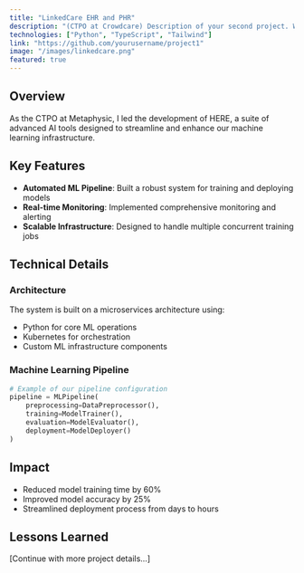 ```yaml
---
title: "LinkedCare EHR and PHR"
description: "(CTPO at Crowdcare) Description of your second project. What problems did it solve? What did you learn?"
technologies: ["Python", "TypeScript", "Tailwind"]
link: "https://github.com/yourusername/project1"
image: "/images/linkedcare.png"
featured: true
---
```


## Overview

As the CTPO at Metaphysic, I led the development of HERE, a suite of advanced AI tools designed to streamline and enhance our machine learning infrastructure.

## Key Features

- **Automated ML Pipeline**: Built a robust system for training and deploying models
- **Real-time Monitoring**: Implemented comprehensive monitoring and alerting
- **Scalable Infrastructure**: Designed to handle multiple concurrent training jobs

## Technical Details

### Architecture

The system is built on a microservices architecture using:
- Python for core ML operations
- Kubernetes for orchestration
- Custom ML infrastructure components

### Machine Learning Pipeline

```python
# Example of our pipeline configuration
pipeline = MLPipeline(
    preprocessing=DataPreprocessor(),
    training=ModelTrainer(),
    evaluation=ModelEvaluator(),
    deployment=ModelDeployer()
)
```

## Impact

- Reduced model training time by 60%
- Improved model accuracy by 25%
- Streamlined deployment process from days to hours

## Lessons Learned

[Continue with more project details...]
